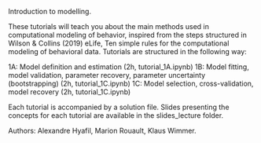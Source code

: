 Introduction to modelling.

These tutorials will teach you about the main methods used in computational modeling of behavior, inspired from the steps structured in Wilson & Collins (2019) eLife, Ten simple rules for the computational modeling of behavioral data. Tutorials are structured in the following way: 

1A: Model definition and estimation (2h, tutorial_1A.ipynb)
1B: Model fitting, model validation, parameter recovery, parameter uncertainty (bootstrapping) (2h, tutorial_1C.ipynb)
1C: Model selection, cross-validation, model recovery (2h, tutorial_1C.ipynb)

Each tutorial is accompanied by a solution file. Slides presenting the concepts for each tutorial are available in the slides_lecture folder.

Authors: Alexandre Hyafil, Marion Rouault, Klaus Wimmer.
